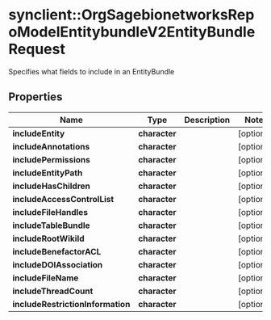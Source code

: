 # synclient::OrgSagebionetworksRepoModelEntitybundleV2EntityBundleRequest

Specifies what fields to include in an EntityBundle

## Properties
Name | Type | Description | Notes
------------ | ------------- | ------------- | -------------
**includeEntity** | **character** |  | [optional] 
**includeAnnotations** | **character** |  | [optional] 
**includePermissions** | **character** |  | [optional] 
**includeEntityPath** | **character** |  | [optional] 
**includeHasChildren** | **character** |  | [optional] 
**includeAccessControlList** | **character** |  | [optional] 
**includeFileHandles** | **character** |  | [optional] 
**includeTableBundle** | **character** |  | [optional] 
**includeRootWikiId** | **character** |  | [optional] 
**includeBenefactorACL** | **character** |  | [optional] 
**includeDOIAssociation** | **character** |  | [optional] 
**includeFileName** | **character** |  | [optional] 
**includeThreadCount** | **character** |  | [optional] 
**includeRestrictionInformation** | **character** |  | [optional] 


